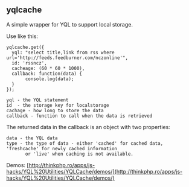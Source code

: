 yqlcache
--------

A simple wrapper for YQL to support local storage.

Use like this:

    yqlcache.get({
      yql: "select title,link from rss where url='http://feeds.feedburner.com/nczonline'",
      id: 'rssncz',
      cacheage: (60 * 60 * 1000),
      callback: function(data) {
           console.log(data); 
      }
    });

    yql - the YQL statement
    id  - the storage key for localstorage
    cachage - how long to store the data
    callback - function to call when the data is retrieved


The returned data in the callback is an object with two properties:

    data - the YQL data
    type - the type of data - either 'cached' for cached data, 'freshcache' for newly cached information
           or 'live' when caching is not available.


Demos: [http://thinkphp.ro/apps/js-hacks/YQL%20Utilities/YQLCache/demos/](http://thinkphp.ro/apps/js-hacks/YQL%20Utilities/YQLCache/demos/)
            
                              
